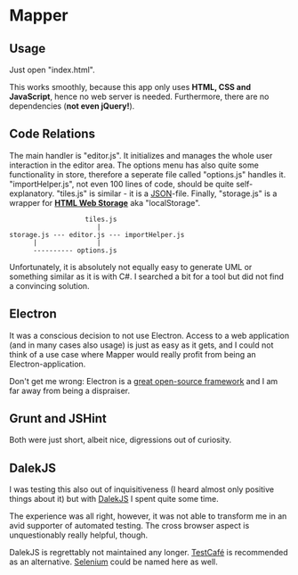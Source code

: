 # Mapper
## Usage
Just open "index.html". 

This works smoothly, because this app only uses **HTML, CSS and JavaScript**, hence no web server is needed. Furthermore, there are no dependencies (**not even jQuery!**).
## Code Relations
The main handler is "editor.js". It initializes and manages the whole user interaction in the editor area. The options menu has also quite some functionality in store, therefore a seperate file called "options.js" handles it. "importHelper.js", not even 100 lines of code, should be quite self-explanatory. "tiles.js" is similar - it is a [JSON](https://www.w3schools.com/js/js_json_intro.asp)-file. Finally, "storage.js" is a wrapper for [**HTML Web Storage**](https://www.w3schools.com/html/html5_webstorage.asp) aka "localStorage".

```
                   tiles.js
                      |
storage.js --- editor.js --- importHelper.js
      |               |
      ---------- options.js
```

Unfortunately, it is absolutely not equally easy to generate UML or something similar as it is with C#. I searched a bit for a tool but did not find a convincing solution.
## Electron
It was a conscious decision to not use Electron. Access to a web application (and in many cases also usage) is just as easy as it gets, and I could not think of a use case where Mapper would really profit from being an Electron-application.

Don't get me wrong: Electron is a [great open-source framework](https://github.com/electron/electron) and I am far away from being a dispraiser.
## Grunt and JSHint
Both were just short, albeit nice, digressions out of curiosity.
## DalekJS
I was testing this also out of inquisitiveness (I heard almost only positive things about it) but with [DalekJS](http://dalekjs.com) I spent quite some time.

The experience was all right, however, it was not able to transform me in an avid supporter of automated testing. The cross browser aspect is unquestionably really helpful, though.

DalekJS is regrettably not maintained any longer. [TestCafé](https://devexpress.github.io/testcafe) is recommended as an alternative. [Selenium](https://www.seleniumhq.org) could be named here as well.
